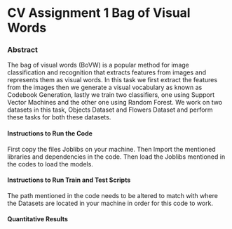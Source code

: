 # CV Assignment 1 Bag of Visual Words

### Abstract
The bag of visual words (BoVW) is a popular method for image
classification and recognition that extracts features from images and
represents them as visual words. In this task we first extract the
features from the images then we generate a visual vocabulary as
known as Codebook Generation, lastly we train two classifiers, one
using Support Vector Machines and the other one using Random Forest. We work on two datasets in this task, Objects Dataset and
Flowers Dataset and perform these tasks for both these datasets.

#### Instructions to Run the Code

First copy the files Joblibs on your machine.
Then Import the mentioned libraries and dependencies in the code.
Then load the Joblibs mentioned in the codes to load the models.

#### Instructions to Run Train and Test Scripts

The path mentioned in the code needs to be altered to match with where the Datasets are located in your machine in order for this code to work.

#### Quantitative Results

